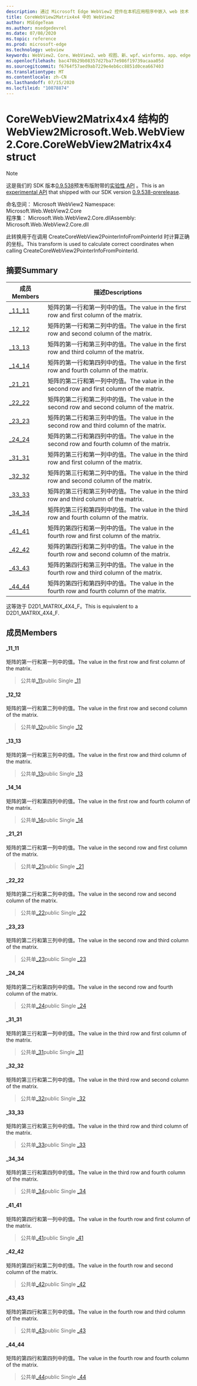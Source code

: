 ```yaml
---
description: 通过 Microsoft Edge WebView2 控件在本机应用程序中嵌入 web 技术（HTML、CSS 和 JavaScript）
title: CoreWebView2Matrix4x4 中的 WebView2
author: MSEdgeTeam
ms.author: msedgedevrel
ms.date: 07/08/2020
ms.topic: reference
ms.prod: microsoft-edge
ms.technology: webview
keywords: WebView2、Core、WebView2、web 视图、新、wpf、winforms、app、edge、CoreWebView2、CoreWebView2Controller、浏览器控件、边缘 html、、浏览器控件、边缘 html、WebView2
ms.openlocfilehash: bac470b29b08357d27ba77e986f19739acaaa05d
ms.sourcegitcommit: f6764f57aed9ab7229e4eb6cc8851d0cea667403
ms.translationtype: MT
ms.contentlocale: zh-CN
ms.lasthandoff: 07/15/2020
ms.locfileid: "10878874"
---
```

# <span data-ttu-id="fcf2e-104">CoreWebView2Matrix4x4 结构的 WebView2</span><span class="sxs-lookup"><span data-stu-id="fcf2e-104">Microsoft.Web.WebView2.Core.CoreWebView2Matrix4x4 struct</span></span> 

> [!NOTE]
> <span data-ttu-id="fcf2e-105">这是我们的 SDK 版本[0.9.538](../../../releasenotes.md#09538)预发布版附带的[实验性 API](../../../concepts/versioning.md#experimental-apis) 。</span><span class="sxs-lookup"><span data-stu-id="fcf2e-105">This is an [experimental API](../../../concepts/versioning.md#experimental-apis) that shipped with our SDK version [0.9.538-prerelease](../../../releasenotes.md#09538).</span></span>

<span data-ttu-id="fcf2e-106">命名空间： Microsoft WebView2 </span><span class="sxs-lookup"><span data-stu-id="fcf2e-106">Namespace: Microsoft.Web.WebView2.Core</span></span>\
<span data-ttu-id="fcf2e-107">程序集： Microsoft.Web.WebView2.Core.dll</span><span class="sxs-lookup"><span data-stu-id="fcf2e-107">Assembly: Microsoft.Web.WebView2.Core.dll</span></span>

<span data-ttu-id="fcf2e-108">此转换用于在调用 CreateCoreWebView2PointerInfoFromPointerId 时计算正确的坐标。</span><span class="sxs-lookup"><span data-stu-id="fcf2e-108">This transform is used to calculate correct coordinates when calling CreateCoreWebView2PointerInfoFromPointerId.</span></span>

## <span data-ttu-id="fcf2e-109">摘要</span><span class="sxs-lookup"><span data-stu-id="fcf2e-109">Summary</span></span>

 <span data-ttu-id="fcf2e-110">成员</span><span class="sxs-lookup"><span data-stu-id="fcf2e-110">Members</span></span>                        | <span data-ttu-id="fcf2e-111">描述</span><span class="sxs-lookup"><span data-stu-id="fcf2e-111">Descriptions</span></span>
--------------------------------|---------------------------------------------
[<span data-ttu-id="fcf2e-112">_11</span><span class="sxs-lookup"><span data-stu-id="fcf2e-112">_11</span></span>](#_11) | <span data-ttu-id="fcf2e-113">矩阵的第一行和第一列中的值。</span><span class="sxs-lookup"><span data-stu-id="fcf2e-113">The value in the first row and first column of the matrix.</span></span>
[<span data-ttu-id="fcf2e-114">_12</span><span class="sxs-lookup"><span data-stu-id="fcf2e-114">_12</span></span>](#_12) | <span data-ttu-id="fcf2e-115">矩阵的第一行和第二列中的值。</span><span class="sxs-lookup"><span data-stu-id="fcf2e-115">The value in the first row and second column of the matrix.</span></span>
[<span data-ttu-id="fcf2e-116">_13</span><span class="sxs-lookup"><span data-stu-id="fcf2e-116">_13</span></span>](#_13) | <span data-ttu-id="fcf2e-117">矩阵的第一行和第三列中的值。</span><span class="sxs-lookup"><span data-stu-id="fcf2e-117">The value in the first row and third column of the matrix.</span></span>
[<span data-ttu-id="fcf2e-118">_14</span><span class="sxs-lookup"><span data-stu-id="fcf2e-118">_14</span></span>](#_14) | <span data-ttu-id="fcf2e-119">矩阵的第一行和第四列中的值。</span><span class="sxs-lookup"><span data-stu-id="fcf2e-119">The value in the first row and fourth column of the matrix.</span></span>
[<span data-ttu-id="fcf2e-120">_21</span><span class="sxs-lookup"><span data-stu-id="fcf2e-120">_21</span></span>](#_21) | <span data-ttu-id="fcf2e-121">矩阵的第二行和第一列中的值。</span><span class="sxs-lookup"><span data-stu-id="fcf2e-121">The value in the second row and first column of the matrix.</span></span>
[<span data-ttu-id="fcf2e-122">_22</span><span class="sxs-lookup"><span data-stu-id="fcf2e-122">_22</span></span>](#_22) | <span data-ttu-id="fcf2e-123">矩阵的第二行和第二列中的值。</span><span class="sxs-lookup"><span data-stu-id="fcf2e-123">The value in the second row and second column of the matrix.</span></span>
[<span data-ttu-id="fcf2e-124">_23</span><span class="sxs-lookup"><span data-stu-id="fcf2e-124">_23</span></span>](#_23) | <span data-ttu-id="fcf2e-125">矩阵的第二行和第三列中的值。</span><span class="sxs-lookup"><span data-stu-id="fcf2e-125">The value in the second row and third column of the matrix.</span></span>
[<span data-ttu-id="fcf2e-126">_24</span><span class="sxs-lookup"><span data-stu-id="fcf2e-126">_24</span></span>](#_24) | <span data-ttu-id="fcf2e-127">矩阵的第二行和第四列中的值。</span><span class="sxs-lookup"><span data-stu-id="fcf2e-127">The value in the second row and fourth column of the matrix.</span></span>
[<span data-ttu-id="fcf2e-128">_31</span><span class="sxs-lookup"><span data-stu-id="fcf2e-128">_31</span></span>](#_31) | <span data-ttu-id="fcf2e-129">矩阵的第三行和第一列中的值。</span><span class="sxs-lookup"><span data-stu-id="fcf2e-129">The value in the third row and first column of the matrix.</span></span>
[<span data-ttu-id="fcf2e-130">_32</span><span class="sxs-lookup"><span data-stu-id="fcf2e-130">_32</span></span>](#_32) | <span data-ttu-id="fcf2e-131">矩阵的第三行和第二列中的值。</span><span class="sxs-lookup"><span data-stu-id="fcf2e-131">The value in the third row and second column of the matrix.</span></span>
[<span data-ttu-id="fcf2e-132">_33</span><span class="sxs-lookup"><span data-stu-id="fcf2e-132">_33</span></span>](#_33) | <span data-ttu-id="fcf2e-133">矩阵的第三行和第三列中的值。</span><span class="sxs-lookup"><span data-stu-id="fcf2e-133">The value in the third row and third column of the matrix.</span></span>
[<span data-ttu-id="fcf2e-134">_34</span><span class="sxs-lookup"><span data-stu-id="fcf2e-134">_34</span></span>](#_34) | <span data-ttu-id="fcf2e-135">矩阵的第三行和第四列中的值。</span><span class="sxs-lookup"><span data-stu-id="fcf2e-135">The value in the third row and fourth column of the matrix.</span></span>
[<span data-ttu-id="fcf2e-136">_41</span><span class="sxs-lookup"><span data-stu-id="fcf2e-136">_41</span></span>](#_41) | <span data-ttu-id="fcf2e-137">矩阵的第四行和第一列中的值。</span><span class="sxs-lookup"><span data-stu-id="fcf2e-137">The value in the fourth row and first column of the matrix.</span></span>
[<span data-ttu-id="fcf2e-138">_42</span><span class="sxs-lookup"><span data-stu-id="fcf2e-138">_42</span></span>](#_42) | <span data-ttu-id="fcf2e-139">矩阵的第四行和第二列中的值。</span><span class="sxs-lookup"><span data-stu-id="fcf2e-139">The value in the fourth row and second column of the matrix.</span></span>
[<span data-ttu-id="fcf2e-140">_43</span><span class="sxs-lookup"><span data-stu-id="fcf2e-140">_43</span></span>](#_43) | <span data-ttu-id="fcf2e-141">矩阵的第四行和第三列中的值。</span><span class="sxs-lookup"><span data-stu-id="fcf2e-141">The value in the fourth row and third column of the matrix.</span></span>
[<span data-ttu-id="fcf2e-142">_44</span><span class="sxs-lookup"><span data-stu-id="fcf2e-142">_44</span></span>](#_44) | <span data-ttu-id="fcf2e-143">矩阵的第四行和第四列中的值。</span><span class="sxs-lookup"><span data-stu-id="fcf2e-143">The value in the fourth row and fourth column of the matrix.</span></span>

<span data-ttu-id="fcf2e-144">这等效于 D2D1_MATRIX_4X4_F。</span><span class="sxs-lookup"><span data-stu-id="fcf2e-144">This is equivalent to a D2D1_MATRIX_4X4_F.</span></span>

## <span data-ttu-id="fcf2e-145">成员</span><span class="sxs-lookup"><span data-stu-id="fcf2e-145">Members</span></span>

#### <span data-ttu-id="fcf2e-146">_11</span><span class="sxs-lookup"><span data-stu-id="fcf2e-146">_11</span></span> 

<span data-ttu-id="fcf2e-147">矩阵的第一行和第一列中的值。</span><span class="sxs-lookup"><span data-stu-id="fcf2e-147">The value in the first row and first column of the matrix.</span></span>

> <span data-ttu-id="fcf2e-148">公共单[_11](#_11)</span><span class="sxs-lookup"><span data-stu-id="fcf2e-148">public Single [_11](#_11)</span></span>

#### <span data-ttu-id="fcf2e-149">_12</span><span class="sxs-lookup"><span data-stu-id="fcf2e-149">_12</span></span> 

<span data-ttu-id="fcf2e-150">矩阵的第一行和第二列中的值。</span><span class="sxs-lookup"><span data-stu-id="fcf2e-150">The value in the first row and second column of the matrix.</span></span>

> <span data-ttu-id="fcf2e-151">公共单[_12](#_12)</span><span class="sxs-lookup"><span data-stu-id="fcf2e-151">public Single [_12](#_12)</span></span>

#### <span data-ttu-id="fcf2e-152">_13</span><span class="sxs-lookup"><span data-stu-id="fcf2e-152">_13</span></span> 

<span data-ttu-id="fcf2e-153">矩阵的第一行和第三列中的值。</span><span class="sxs-lookup"><span data-stu-id="fcf2e-153">The value in the first row and third column of the matrix.</span></span>

> <span data-ttu-id="fcf2e-154">公共单[_13](#_13)</span><span class="sxs-lookup"><span data-stu-id="fcf2e-154">public Single [_13](#_13)</span></span>

#### <span data-ttu-id="fcf2e-155">_14</span><span class="sxs-lookup"><span data-stu-id="fcf2e-155">_14</span></span> 

<span data-ttu-id="fcf2e-156">矩阵的第一行和第四列中的值。</span><span class="sxs-lookup"><span data-stu-id="fcf2e-156">The value in the first row and fourth column of the matrix.</span></span>

> <span data-ttu-id="fcf2e-157">公共单[_14](#_14)</span><span class="sxs-lookup"><span data-stu-id="fcf2e-157">public Single [_14](#_14)</span></span>

#### <span data-ttu-id="fcf2e-158">_21</span><span class="sxs-lookup"><span data-stu-id="fcf2e-158">_21</span></span> 

<span data-ttu-id="fcf2e-159">矩阵的第二行和第一列中的值。</span><span class="sxs-lookup"><span data-stu-id="fcf2e-159">The value in the second row and first column of the matrix.</span></span>

> <span data-ttu-id="fcf2e-160">公共单[_21](#_21)</span><span class="sxs-lookup"><span data-stu-id="fcf2e-160">public Single [_21](#_21)</span></span>

#### <span data-ttu-id="fcf2e-161">_22</span><span class="sxs-lookup"><span data-stu-id="fcf2e-161">_22</span></span> 

<span data-ttu-id="fcf2e-162">矩阵的第二行和第二列中的值。</span><span class="sxs-lookup"><span data-stu-id="fcf2e-162">The value in the second row and second column of the matrix.</span></span>

> <span data-ttu-id="fcf2e-163">公共单[_22](#_22)</span><span class="sxs-lookup"><span data-stu-id="fcf2e-163">public Single [_22](#_22)</span></span>

#### <span data-ttu-id="fcf2e-164">_23</span><span class="sxs-lookup"><span data-stu-id="fcf2e-164">_23</span></span> 

<span data-ttu-id="fcf2e-165">矩阵的第二行和第三列中的值。</span><span class="sxs-lookup"><span data-stu-id="fcf2e-165">The value in the second row and third column of the matrix.</span></span>

> <span data-ttu-id="fcf2e-166">公共单[_23](#_23)</span><span class="sxs-lookup"><span data-stu-id="fcf2e-166">public Single [_23](#_23)</span></span>

#### <span data-ttu-id="fcf2e-167">_24</span><span class="sxs-lookup"><span data-stu-id="fcf2e-167">_24</span></span> 

<span data-ttu-id="fcf2e-168">矩阵的第二行和第四列中的值。</span><span class="sxs-lookup"><span data-stu-id="fcf2e-168">The value in the second row and fourth column of the matrix.</span></span>

> <span data-ttu-id="fcf2e-169">公共单[_24](#_24)</span><span class="sxs-lookup"><span data-stu-id="fcf2e-169">public Single [_24](#_24)</span></span>

#### <span data-ttu-id="fcf2e-170">_31</span><span class="sxs-lookup"><span data-stu-id="fcf2e-170">_31</span></span> 

<span data-ttu-id="fcf2e-171">矩阵的第三行和第一列中的值。</span><span class="sxs-lookup"><span data-stu-id="fcf2e-171">The value in the third row and first column of the matrix.</span></span>

> <span data-ttu-id="fcf2e-172">公共单[_31](#_31)</span><span class="sxs-lookup"><span data-stu-id="fcf2e-172">public Single [_31](#_31)</span></span>

#### <span data-ttu-id="fcf2e-173">_32</span><span class="sxs-lookup"><span data-stu-id="fcf2e-173">_32</span></span> 

<span data-ttu-id="fcf2e-174">矩阵的第三行和第二列中的值。</span><span class="sxs-lookup"><span data-stu-id="fcf2e-174">The value in the third row and second column of the matrix.</span></span>

> <span data-ttu-id="fcf2e-175">公共单[_32](#_32)</span><span class="sxs-lookup"><span data-stu-id="fcf2e-175">public Single [_32](#_32)</span></span>

#### <span data-ttu-id="fcf2e-176">_33</span><span class="sxs-lookup"><span data-stu-id="fcf2e-176">_33</span></span> 

<span data-ttu-id="fcf2e-177">矩阵的第三行和第三列中的值。</span><span class="sxs-lookup"><span data-stu-id="fcf2e-177">The value in the third row and third column of the matrix.</span></span>

> <span data-ttu-id="fcf2e-178">公共单[_33](#_33)</span><span class="sxs-lookup"><span data-stu-id="fcf2e-178">public Single [_33](#_33)</span></span>

#### <span data-ttu-id="fcf2e-179">_34</span><span class="sxs-lookup"><span data-stu-id="fcf2e-179">_34</span></span> 

<span data-ttu-id="fcf2e-180">矩阵的第三行和第四列中的值。</span><span class="sxs-lookup"><span data-stu-id="fcf2e-180">The value in the third row and fourth column of the matrix.</span></span>

> <span data-ttu-id="fcf2e-181">公共单[_34](#_34)</span><span class="sxs-lookup"><span data-stu-id="fcf2e-181">public Single [_34](#_34)</span></span>

#### <span data-ttu-id="fcf2e-182">_41</span><span class="sxs-lookup"><span data-stu-id="fcf2e-182">_41</span></span> 

<span data-ttu-id="fcf2e-183">矩阵的第四行和第一列中的值。</span><span class="sxs-lookup"><span data-stu-id="fcf2e-183">The value in the fourth row and first column of the matrix.</span></span>

> <span data-ttu-id="fcf2e-184">公共单[_41](#_41)</span><span class="sxs-lookup"><span data-stu-id="fcf2e-184">public Single [_41](#_41)</span></span>

#### <span data-ttu-id="fcf2e-185">_42</span><span class="sxs-lookup"><span data-stu-id="fcf2e-185">_42</span></span> 

<span data-ttu-id="fcf2e-186">矩阵的第四行和第二列中的值。</span><span class="sxs-lookup"><span data-stu-id="fcf2e-186">The value in the fourth row and second column of the matrix.</span></span>

> <span data-ttu-id="fcf2e-187">公共单[_42](#_42)</span><span class="sxs-lookup"><span data-stu-id="fcf2e-187">public Single [_42](#_42)</span></span>

#### <span data-ttu-id="fcf2e-188">_43</span><span class="sxs-lookup"><span data-stu-id="fcf2e-188">_43</span></span> 

<span data-ttu-id="fcf2e-189">矩阵的第四行和第三列中的值。</span><span class="sxs-lookup"><span data-stu-id="fcf2e-189">The value in the fourth row and third column of the matrix.</span></span>

> <span data-ttu-id="fcf2e-190">公共单[_43](#_43)</span><span class="sxs-lookup"><span data-stu-id="fcf2e-190">public Single [_43](#_43)</span></span>

#### <span data-ttu-id="fcf2e-191">_44</span><span class="sxs-lookup"><span data-stu-id="fcf2e-191">_44</span></span> 

<span data-ttu-id="fcf2e-192">矩阵的第四行和第四列中的值。</span><span class="sxs-lookup"><span data-stu-id="fcf2e-192">The value in the fourth row and fourth column of the matrix.</span></span>

> <span data-ttu-id="fcf2e-193">公共单[_44](#_44)</span><span class="sxs-lookup"><span data-stu-id="fcf2e-193">public Single [_44](#_44)</span></span>

